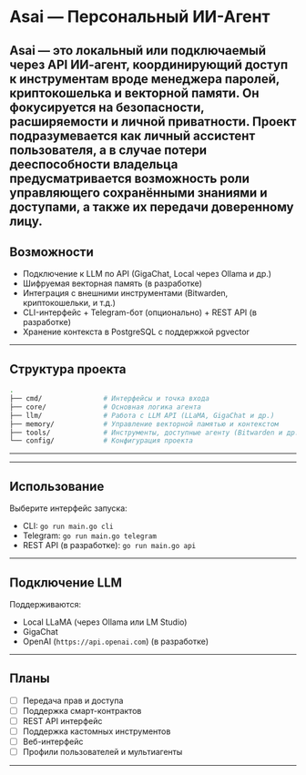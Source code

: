 # Asai — Персональный ИИ-Агент

Asai — это локальный или подключаемый через API ИИ-агент, координирующий доступ к инструментам вроде менеджера паролей, криптокошелька и векторной памяти. Он фокусируется на **безопасности**, **расширяемости** и **личной приватности**. Проект подразумевается как личный ассистент пользователя, а в случае потери дееспособности владельца предусматривается возможность роли управляющего сохранёнными знаниями и доступами, а также их передачи доверенному лицу.
---

## Возможности

-  Подключение к LLM по API (GigaChat, Local через Ollama и др.)
-  Шифруемая векторная память (в разработке)
-  Интеграция с внешними инструментами (Bitwarden, криптокошельки, и т.д.)
-  CLI-интерфейс + Telegram-бот (опционально) + REST API (в разработке)
-  Хранение контекста в PostgreSQL с поддержкой pgvector

---

## Структура проекта

```bash
.
├── cmd/               # Интерфейсы и точка входа
├── core/              # Основная логика агента
├── llm/               # Работа с LLM API (LLaMA, GigaChat и др.)
├── memory/            # Управление векторной памятью и контекстом
├── tools/             # Инструменты, доступные агенту (Bitwarden и др.)
└── config/            # Конфигурация проекта
```

---
---

## Использование

Выберите интерфейс запуска:

- CLI: `go run main.go cli`
- Telegram: `go run main.go telegram`
- REST API (в разработке): `go run main.go api`

---

## Подключение LLM

Поддерживаются:

- Local LLaMA (через Ollama или LM Studio)
- GigaChat 
- OpenAI (`https://api.openai.com`) (в разработке)

---

## Планы

- [ ] Передача прав и доступа
- [ ] Поддержка смарт-контрактов
- [ ] REST API интерфейс
- [ ] Поддержка кастомных инструментов
- [ ] Веб-интерфейс
- [ ] Профили пользователей и мультиагенты

---
